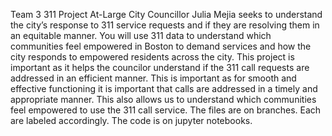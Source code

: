 Team 3
311 Project
At-Large City Councillor Julia Mejia seeks to understand the city’s response to 311 service requests and if they are resolving them in an equitable manner. You will use 311 data to understand which communities feel empowered in Boston to demand services and how the city responds to empowered residents across the city. This project is important as it helps the councilor understand if the 311 call requests are addressed in an efficient manner. This is important as for smooth and effective functioning it is important that calls are addressed in a timely and appropriate manner. This also allows us to understand which communities feel empowered to use the 311 call service. 
The files are on branches. Each are labeled accordingly. The code is on jupyter notebooks.
